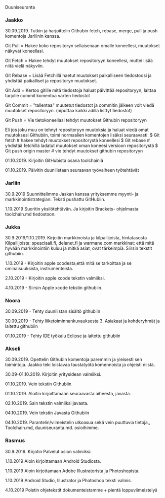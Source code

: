 Duuniseuranta

### Jaakko

30.09.2019. Tutkin ja harjoittelin Githubin fetch, rebase, merge, pull ja push komentoja Jarliinin kanssa.

Git Pull = Hakee koko repositoryn sellaisenaan omalle koneellesi, muutokset näkyvät koneellasi.

Git Fetch = Hakee tehdyt muutokset repositoryyn koneellesi, muttei lisää niitä vielä näkyviin.

Git Rebase = Lisää Fetchillä haetut muutokset paikalliseen tiedostoosi ja yhdistää paikalliset ja repositoryn muutokset.

Git Add = Kertoo gitille mitä tiedostoja haluat päivittää repositoryyn, laittaa tarjolle commit komentoa varten tiedostot

Git Commit = "tallentaa" muutetut tiedostot ja commitin jälkeen voit viedä muutokset repositoryyn. (niputtaa kaikki adilla listtyt tiedostot)

Git Push = Vie tietokoneellasi tehdyt muutokset Githubin repositoryyn

Eli jos joku muu on tehnyt repositoryyn muutoksia ja haluat viedä omat muutoksesi Githubiin, toimi normaalien komentojen lisäksi seuraavasti:
$ Git fetch # hakee tehdyt muutokset repositorystä koneellesi
$ Git rebase # yhdistää fetchillä ladatut muutokset oman koneesi versioon repositorystä
$ Git push origin master # vie tehdyt muutokset githubin repositoryyn

01.10.2019. Kirjoitin GitHubista osana toolchainiä

01.10.2019. Päivitin duunilistaan seuraavan työvaiheen työtehtävät


### Jarliin

30.9.2019 Suunnittelimme Jaskan kanssa yrityksemme myynti- ja markkinointistrategian. Teksti pushattu GitHubiin. 

1.10.2019 Suoritin yksilötehtävän. Ja kirjoitin Brackets- ohjelmasta toolchain.md tiedostoon.


### Jukka 

 30.9.2019/1.10.2019. Kirjoitin markkinoista ja kilpailijoista, hintatasosta
 Kilpailijoista: speaciaali.fi, delanet.fi ja warmane.com
 markkinat: että mitä hyvään markkinointiin kuluu ja mitkä asiat, ovat tärkeimpiä.
 Siirsin tekstit githubiin.

1.10.2019 - Kirjoitin apple xcodesta,että mitä se tarkoittaa ja se ominaisuuksista, instrumenteista.

2.10.2019 - Kirjoitin apple xcode tekstin valmiiksi.

4.10.2019 - Siirsin  Apple xcode tekstin githubiin.


### Noora

30.09.2019 - Tehty duunilistan sisältö githubiin

30.09.2019 - Tehty liiketoiminnankuvauksesta 3. Asiakaat ja kohderyhmät ja laitettu githubiin

01.10.2019 - Tehty IDE työkalu Eclipse ja laitettu githubiin


### Akseli

30.09.2019. Opettelin Githubin komentoja paremmin ja yleisesti sen toimintoja. Jaakko teki loistavaa taustatyötä komennoista ja  ohjeisti niistä.

30.09-01.10.2019. Kirjoitin yritysidean valmiiksi.

01.10.2019. Vein tekstin Githubiin.

01.10.2019. Aloitin kirjoittamaan seuraavasta aiheesta, javasta.

02.10.2019. Sain tekstin valmiiksi javasta.

04.10.2019. Vein tekstin Javasta Githubiin

04.10.2019. Parantelin/viimeistelin ulkoasua sekä vein puuttuvia tietoja,, Toolchain.md, duuniseuranta.md. osioihimme.


### Rasmus

30.9.2019. Kirjotin Palvelut osion valmiiksi.

1.10.2019 Aloin kirjoittamaan Android Studiosta.

1.10.2019 Aloin kirjottamaan Adobe Illustratorista ja Photoshopista.

1.10.2019 Android Studio, Illustrator ja Photoshop teksti valmis.

4.10.2019 Poistin ohjetekstit dokumenteistamme + pientä loppuviimeistelyä

